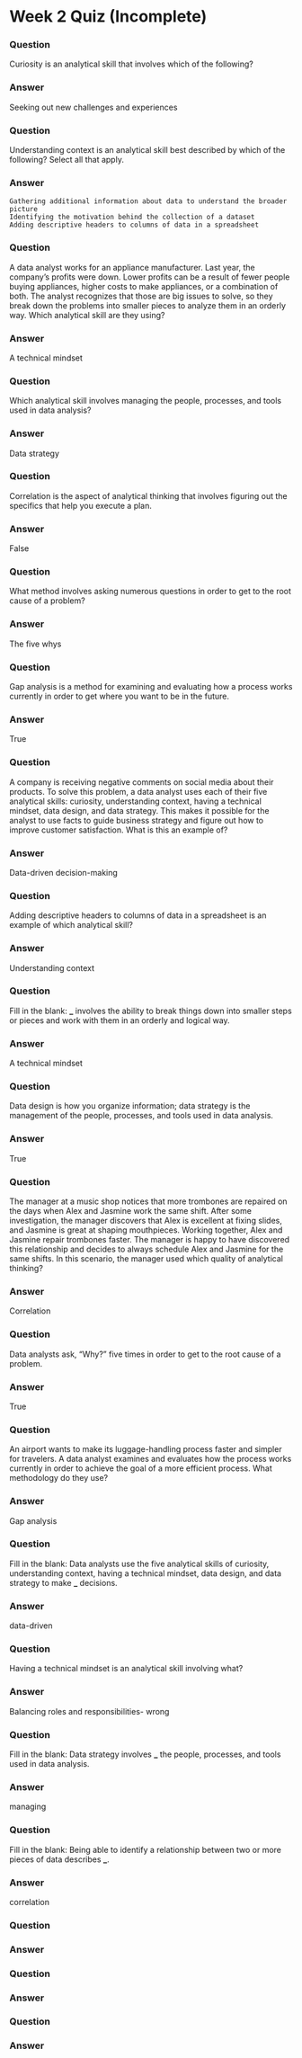 # Week 2 Quiz (Incomplete)

### Question

Curiosity is an analytical skill that involves which of the following?

### Answer

Seeking out new challenges and experiences

### Question

Understanding context is an analytical skill best described by which of the following? Select all that apply.

### Answer

    Gathering additional information about data to understand the broader picture
    Identifying the motivation behind the collection of a dataset
    Adding descriptive headers to columns of data in a spreadsheet

### Question

A data analyst works for an appliance manufacturer. Last year, the company’s profits were down. Lower profits can be a result of fewer people buying appliances, higher costs to make appliances, or a combination of both. The analyst recognizes that those are big issues to solve, so they break down the problems into smaller pieces to analyze them in an orderly way. Which analytical skill are they using?

### Answer

A technical mindset

### Question

Which analytical skill involves managing the people, processes, and tools used in data analysis?

### Answer

Data strategy

### Question

Correlation is the aspect of analytical thinking that involves figuring out the specifics that help you execute a plan.

### Answer

False

### Question

What method involves asking numerous questions in order to get to the root cause of a problem?

### Answer

The five whys

### Question

Gap analysis is a method for examining and evaluating how a process works currently in order to get where you want to be in the future.

### Answer

True

### Question

A company is receiving negative comments on social media about their products. To solve this problem, a data analyst uses each of their five analytical skills: curiosity, understanding context, having a technical mindset, data design, and data strategy. This makes it possible for the analyst to use facts to guide business strategy and figure out how to improve customer satisfaction. What is this an example of?

### Answer

Data-driven decision-making

### Question

Adding descriptive headers to columns of data in a spreadsheet is an example of which analytical skill?

### Answer

Understanding context

### Question

Fill in the blank: **\_** involves the ability to break things down into smaller steps or pieces and work with them in an orderly and logical way.

### Answer

A technical mindset

### Question

Data design is how you organize information; data strategy is the management of the people, processes, and tools used in data analysis.

### Answer

True

### Question

The manager at a music shop notices that more trombones are repaired on the days when Alex and Jasmine work the same shift. After some investigation, the manager discovers that Alex is excellent at fixing slides, and Jasmine is great at shaping mouthpieces. Working together, Alex and Jasmine repair trombones faster. The manager is happy to have discovered this relationship and decides to always schedule Alex and Jasmine for the same shifts. In this scenario, the manager used which quality of analytical thinking?

### Answer

Correlation

### Question

Data analysts ask, “Why?” five times in order to get to the root cause of a problem.

### Answer

True

### Question

An airport wants to make its luggage-handling process faster and simpler for travelers. A data analyst examines and evaluates how the process works currently in order to achieve the goal of a more efficient process. What methodology do they use?

### Answer

Gap analysis

### Question

Fill in the blank: Data analysts use the five analytical skills of curiosity, understanding context, having a technical mindset, data design, and data strategy to make **\_** decisions.

### Answer

data-driven

### Question

Having a technical mindset is an analytical skill involving what?

### Answer

Balancing roles and responsibilities- wrong

### Question

Fill in the blank: Data strategy involves **\_** the people, processes, and tools used in data analysis.

### Answer

managing

### Question

Fill in the blank: Being able to identify a relationship between two or more pieces of data describes **\_**.

### Answer

correlation

### Question

### Answer

### Question

### Answer

### Question

### Answer
